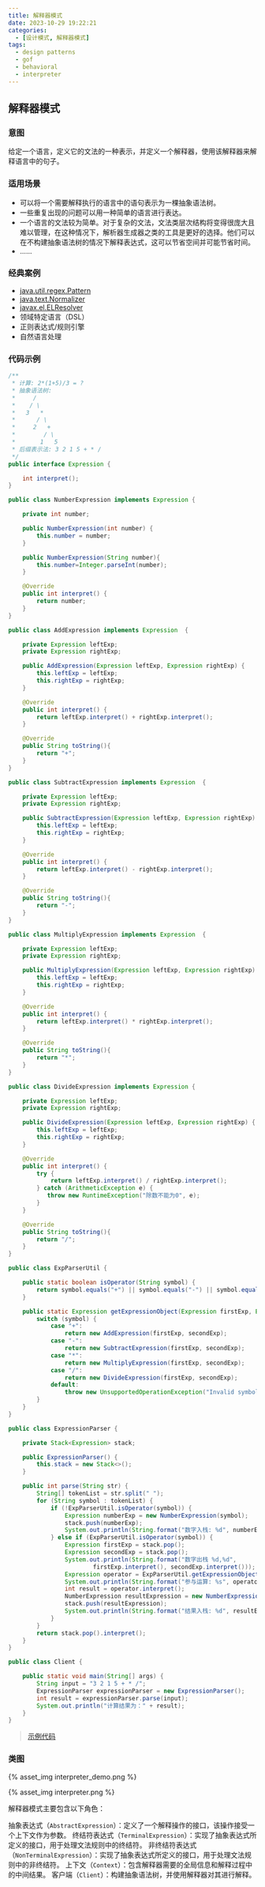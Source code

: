 ```yaml
---
title: 解释器模式
date: 2023-10-29 19:22:21
categories:
  - [设计模式, 解释器模式]
tags:
  - design patterns
  - gof
  - behavioral
  - interpreter
---
```


## 解释器模式

### 意图

给定一个语言，定义它的文法的一种表示，并定义一个解释器，使用该解释器来解释语言中的句子。

### 适用场景

- 可以将一个需要解释执行的语言中的语句表示为一棵抽象语法树。
- 一些重复出现的问题可以用一种简单的语言进行表达。
- 一个语言的文法较为简单。对于复杂的文法，文法类层次结构将变得很庞大且难以管理，在这种情况下，解析器生成器之类的工具是更好的选择。他们可以在不构建抽象语法树的情况下解释表达式，这可以节省空间并可能节省时间。
- ......

<!-- more -->

### 经典案例

- [java.util.regex.Pattern](http://docs.oracle.com/javase/8/docs/api/java/util/regex/Pattern.html)
- [java.text.Normalizer](http://docs.oracle.com/javase/8/docs/api/java/text/Normalizer.html)
- [javax.el.ELResolver](http://docs.oracle.com/javaee/7/api/javax/el/ELResolver.html)
- 领域特定语言（DSL）
- 正则表达式/规则引擎
- 自然语言处理

### 代码示例

```java
/**
 * 计算: 2*(1+5)/3 = ?
 * 抽象语法树:
 *     /
 *    / \
 *   3   *
 *      / \
 *     2   +
 *        / \
 *       1   5
 * 后缀表示法: 3 2 1 5 + * /
 */
public interface Expression {

    int interpret();
}

public class NumberExpression implements Expression {

    private int number;

    public NumberExpression(int number) {
        this.number = number;
    }

    public NumberExpression(String number){
        this.number=Integer.parseInt(number);
    }

    @Override
    public int interpret() {
        return number;
    }
}

public class AddExpression implements Expression  {

    private Expression leftExp;
    private Expression rightExp;

    public AddExpression(Expression leftExp, Expression rightExp) {
        this.leftExp = leftExp;
        this.rightExp = rightExp;
    }

    @Override
    public int interpret() {
        return leftExp.interpret() + rightExp.interpret();
    }

    @Override
    public String toString(){
        return "+";
    }
}

public class SubtractExpression implements Expression  {

    private Expression leftExp;
    private Expression rightExp;

    public SubtractExpression(Expression leftExp, Expression rightExp) {
        this.leftExp = leftExp;
        this.rightExp = rightExp;
    }

    @Override
    public int interpret() {
        return leftExp.interpret() - rightExp.interpret();
    }

    @Override
    public String toString(){
        return "-";
    }
}

public class MultiplyExpression implements Expression  {

    private Expression leftExp;
    private Expression rightExp;

    public MultiplyExpression(Expression leftExp, Expression rightExp) {
        this.leftExp = leftExp;
        this.rightExp = rightExp;
    }

    @Override
    public int interpret() {
        return leftExp.interpret() * rightExp.interpret();
    }

    @Override
    public String toString(){
        return "*";
    }
}

public class DivideExpression implements Expression {

    private Expression leftExp;
    private Expression rightExp;

    public DivideExpression(Expression leftExp, Expression rightExp) {
        this.leftExp = leftExp;
        this.rightExp = rightExp;
    }

    @Override
    public int interpret() {
        try {
            return leftExp.interpret() / rightExp.interpret();
        } catch (ArithmeticException e) {
           throw new RuntimeException("除数不能为0", e);
        }
    }

    @Override
    public String toString(){
        return "/";
    }
}

public class ExpParserUtil {

    public static boolean isOperator(String symbol) {
        return symbol.equals("+") || symbol.equals("-") || symbol.equals("*") || symbol.equals("/");
    }

    public static Expression getExpressionObject(Expression firstExp, Expression secondExp, String symbol) {
        switch (symbol) {
            case "+":
                return new AddExpression(firstExp, secondExp);
            case "-":
                return new SubtractExpression(firstExp, secondExp);
            case "*":
                return new MultiplyExpression(firstExp, secondExp);
            case "/":
                return new DivideExpression(firstExp, secondExp);
            default:
                throw new UnsupportedOperationException("Invalid symbol: " + symbol);
        }
    }
}

public class ExpressionParser {

    private Stack<Expression> stack;

    public ExpressionParser() {
        this.stack = new Stack<>();
    }

    public int parse(String str) {
        String[] tokenList = str.split(" ");
        for (String symbol : tokenList) {
            if (!ExpParserUtil.isOperator(symbol)) {
                Expression numberExp = new NumberExpression(symbol);
                stack.push(numberExp);
                System.out.println(String.format("数字入栈: %d", numberExp.interpret()));
            } else if (ExpParserUtil.isOperator(symbol)) {
                Expression firstExp = stack.pop();
                Expression secondExp = stack.pop();
                System.out.println(String.format("数字出栈 %d,%d",
                        firstExp.interpret(), secondExp.interpret()));
                Expression operator = ExpParserUtil.getExpressionObject(firstExp, secondExp, symbol);
                System.out.println(String.format("参与运算: %s", operator));
                int result = operator.interpret();
                NumberExpression resultExpression = new NumberExpression(result);
                stack.push(resultExpression);
                System.out.println(String.format("结果入栈: %d", resultExpression.interpret()));
            }
        }
        return stack.pop().interpret();
    }
}

public class Client {

    public static void main(String[] args) {
        String input = "3 2 1 5 + * /";
        ExpressionParser expressionParser = new ExpressionParser();
        int result = expressionParser.parse(input);
        System.out.println("计算结果为：" + result);
    }
}
```

> [示例代码]()

### 类图

{% asset_img interpreter_demo.png %}

{% asset_img interpreter.png %}

解释器模式主要包含以下角色：

抽象表达式（`AbstractExpression`）：定义了一个解释操作的接口，该操作接受一个上下文作为参数。
终结符表达式（`TerminalExpression`）：实现了抽象表达式所定义的接口，用于处理文法规则中的终结符。
非终结符表达式（`NonTerminalExpression`）：实现了抽象表达式所定义的接口，用于处理文法规则中的非终结符。
上下文（`Context`）：包含解释器需要的全局信息和解释过程中的中间结果。
客户端（`Client`）：构建抽象语法树，并使用解释器对其进行解释。
